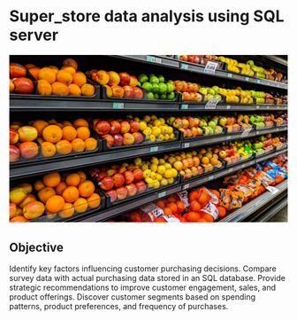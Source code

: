 # Super_store data analysis using SQL server
![Superstore_image](Store_image.jpg)
## Objective
Identify key factors influencing customer purchasing decisions.
Compare survey data with actual purchasing data stored in an SQL database.
Provide strategic recommendations to improve customer engagement, sales, and product offerings.
Discover customer segments based on spending patterns, product preferences, and frequency of purchases.
